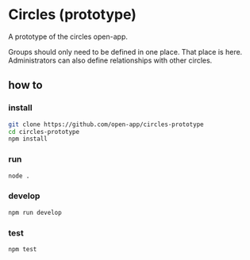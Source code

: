 # Circles (prototype)

A prototype of the circles open-app.

Groups should only need to be defined in one place. That place is here. Administrators can also define relationships with other circles.

## how to

### install

```bash
git clone https://github.com/open-app/circles-prototype
cd circles-prototype
npm install
```

### run

```bash
node .
```

### develop

```bash
npm run develop
```


### test

```bash
npm test
```
